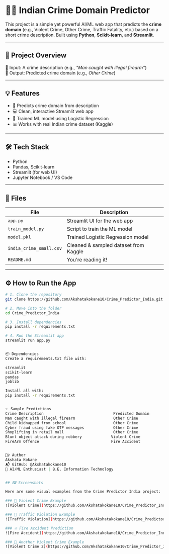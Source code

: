 # 🕵️‍♀️ Indian Crime Domain Predictor

This project is a simple yet powerful AI/ML web app that predicts the **crime domain** (e.g., Violent Crime, Other Crime, Traffic Fatality, etc.) based on a short crime description. Built using **Python**, **Scikit-learn**, and **Streamlit**.

---

## 📌 Project Overview

🚨 Input: A crime description (e.g., *"Man caught with illegal firearm"*)  
🎯 Output: Predicted crime domain (e.g., *Other Crime*)

---

## 💡 Features

- 🔎 Predicts crime domain from description
- 💻 Clean, interactive Streamlit web app
- 🧠 Trained ML model using Logistic Regression
- 📊 Works with real Indian crime dataset (Kaggle)

---

## 🛠️ Tech Stack

- Python
- Pandas, Scikit-learn
- Streamlit (for web UI)
- Jupyter Notebook / VS Code

---

## 📁 Files

| File                | Description                               |
|---------------------|-------------------------------------------|
| `app.py`            | Streamlit UI for the web app              |
| `train_model.py`    | Script to train the ML model              |
| `model.pkl`         | Trained Logistic Regression model         |
| `india_crime_small.csv` | Cleaned & sampled dataset from Kaggle |
| `README.md`         | You're reading it!                        |

---

## ⚙️ How to Run the App

```bash
# 1. Clone the repository
git clone https://github.com/Akshatakokane10/Crime_Predictor_India.git

# 2. Move into the folder
cd Crime_Predictor_India

# 3. Install dependencies
pip install -r requirements.txt

# 4. Run the Streamlit app
streamlit run app.py


📦 Dependencies
Create a requirements.txt file with:

streamlit
scikit-learn
pandas
joblib

Install all with:
pip install -r requirements.txt


✨ Sample Predictions
Crime Description                           	Predicted Domain
Man caught with illegal firearm	                Other Crime
Child kidnapped from school	                    Other Crime
Cyber fraud using fake OTP messages	            Other Crime
Shoplifting in retail mall	                    Other Crime
Blunt object attack during robbery	           Violent Crime
FireArm Offence                                Fire Accident


🙋‍♀️ Author
Akshata Kokane
📬 GitHub: @Akshatakokane10
🧠 AI/ML Enthusiast | B.E. Information Technology


## 🖼️ Screenshots

Here are some visual examples from the Crime Predictor India project:

### 🔹 Violent Crime Example
![Violent Crime](https://github.com/Akshatakokane10/Crime_Predictor_India/blob/master/screenshots/violent_crime.png?raw=true)

### 🔸 Traffic Violation Example
![Traffic Violation](https://github.com/Akshatakokane10/Crime_Predictor_India/blob/master/screenshots/traffic_violation.png?raw=true)

### 🔥 Fire Accident Prediction
![Fire Accident](https://github.com/Akshatakokane10/Crime_Predictor_India/blob/master/screenshots/fire_accident.png?raw=true)

### 🔹 Another Violent Crime Example
![Violent Crime 2](https://github.com/Akshatakokane10/Crime_Predictor_India/blob/master/screenshots/violent_crime2.png?raw=true)
